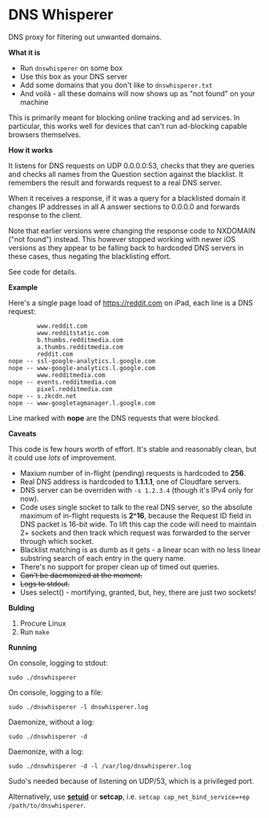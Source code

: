 # DNS Whisperer
DNS proxy for filtering out unwanted domains.

**What it is**

* Run `dnswhisperer` on some box
* Use this box as your DNS server
* Add some domains that you don't like to `dnswhisperer.txt`
* And voilà - all these domains will now shows up as "not found" on your machine

This is primarily meant for blocking online tracking and ad services.
In particular, this works well for devices that can't run ad-blocking capable browsers themselves.

**How it works**

It listens for DNS requests on UDP 0.0.0.0:53, checks that they are queries and checks all names from the Question section against the blacklist. It remembers the result and forwards request to a real DNS server.

When it receives a response, if it was a query for a blacklisted domain it changes IP addresses in all A answer sections to 0.0.0.0 and forwards response to the client.

Note that earlier versions were changing the response code to NXDOMAIN ("not found") instead. This however stopped working with newer iOS versions as they appear to be falling back to hardcoded DNS servers in these cases, thus negating the blacklisting effort.

See code for details.

**Example**

Here's a single page load of https://reddit.com on iPad, each line is a DNS request:

            www.reddit.com
            www.redditstatic.com
            b.thumbs.redditmedia.com
            a.thumbs.redditmedia.com
            reddit.com
    nope -- ssl-google-analytics.l.google.com
    nope -- www-google-analytics.l.google.com
            www.redditmedia.com
    nope -- events.redditmedia.com
            pixel.redditmedia.com
    nope -- s.zkcdn.net
    nope -- www-googletagmanager.l.google.com

Line marked with **nope** are the DNS requests that were blocked.

**Caveats**

This code is few hours worth of effort. It's stable and reasonably clean, but it could use *lots* of improvement.

* Maxium number of in-flight (pending) requests is hardcoded to **256**.
* Real DNS address is hardcoded to **1.1.1.1**, one of Cloudfare servers.
* DNS server can be overriden with `-s 1.2.3.4` (though it's IPv4 only for now).
* Code uses single socket to talk to the real DNS server, so the absolute maximum of in-flight requests is **2^16**, because the Request ID field in DNS packet is 16-bit wide. To lift this cap the code will need to maintain 2+ sockets and then track which request was forwarded to the server through which socket.
* Blacklist matching is as dumb as it gets - a linear scan with no less linear substring search of each entry in the query name.
* There's no support for proper clean up of timed out queries.
* ~~Can't be daemonized at the moment.~~
* ~~Logs to stdout.~~
* Uses select() - mortifying, granted, but, hey, there are just two sockets!

**Bulding**

1. Procure Linux
2. Run `make`

**Running**

On console, logging to stdout:

`sudo ./dnswhisperer`

On console, logging to a file:

`sudo ./dnswhisperer -l dnswhisperer.log`

Daemonize, without a log:

`sudo ./dnswhisperer -d`

Daemonize, with a log:

`sudo ./dnswhisperer -d -l /var/log/dnswhisperer.log `

Sudo's needed because of listening on UDP/53, which is a privileged port.

Alternatively, use **[setuid](https://en.wikipedia.org/wiki/Setuid)** or
**setcap**, i.e. `setcap cap_net_bind_service=+ep /path/to/dnswhisperer`.
